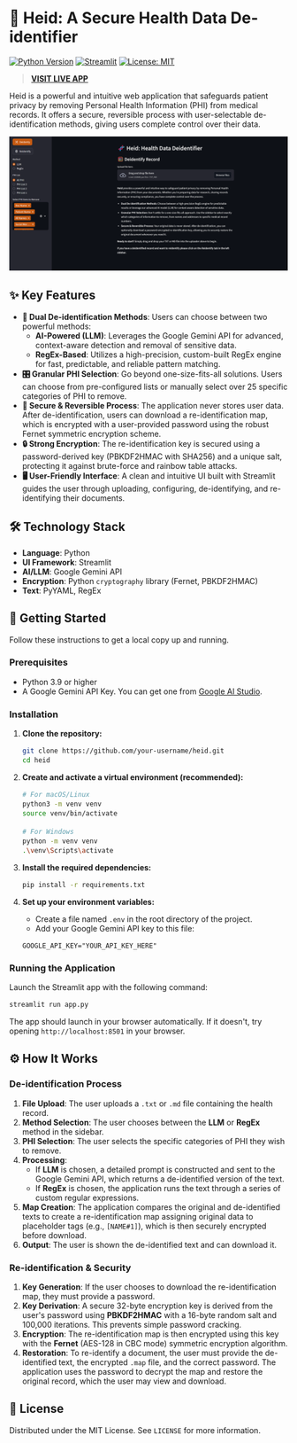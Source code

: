 # 🧬 Heid: A Secure Health Data De-identifier

[![Python Version](https://img.shields.io/badge/Python-3.9%2B-blue.svg)](https://www.python.org/downloads/)
[![Streamlit](https://img.shields.io/badge/Framework-Streamlit-red.svg)](https://streamlit.io)
[![License: MIT](https://img.shields.io/badge/License-MIT-yellow.svg)](https://opensource.org/licenses/MIT)

> **[VISIT LIVE APP](https://ehr-deidentify.streamlit.app/)**

Heid is a powerful and intuitive web application that safeguards patient privacy by removing Personal Health Information (PHI) from medical records. It offers a secure, reversible process with user-selectable de-identification methods, giving users complete control over their data.

![Heid Screenshot](docs/screenshot.png) 

## ✨ Key Features

*   **🔐 Dual De-identification Methods**: Users can choose between two powerful methods:
    *   **AI-Powered (LLM)**: Leverages the Google Gemini API for advanced, context-aware detection and removal of sensitive data.
    *   **RegEx-Based**: Utilizes a high-precision, custom-built RegEx engine for fast, predictable, and reliable pattern matching.
*   **🎛️ Granular PHI Selection**: Go beyond one-size-fits-all solutions. Users can choose from pre-configured lists or manually select over 25 specific categories of PHI to remove.
*   **🔑 Secure & Reversible Process**: The application never stores user data. After de-identification, users can download a re-identification map, which is encrypted with a user-provided password using the robust Fernet symmetric encryption scheme.
*   **🔒 Strong Encryption**: The re-identification key is secured using a password-derived key (PBKDF2HMAC with SHA256) and a unique salt, protecting it against brute-force and rainbow table attacks.
*   **🖥️ User-Friendly Interface**: A clean and intuitive UI built with Streamlit guides the user through uploading, configuring, de-identifying, and re-identifying their documents.

## 🛠️ Technology Stack

*   **Language**: Python
*   **UI Framework**: Streamlit
*   **AI/LLM**: Google Gemini API
*   **Encryption**: Python `cryptography` library (Fernet, PBKDF2HMAC)
*   **Text**: PyYAML, RegEx

## 🚀 Getting Started

Follow these instructions to get a local copy up and running.

### Prerequisites

*   Python 3.9 or higher
*   A Google Gemini API Key. You can get one from [Google AI Studio](https://aistudio.google.com/app/apikey).

### Installation

1.  **Clone the repository:**
    ```sh
    git clone https://github.com/your-username/heid.git
    cd heid
    ```

2.  **Create and activate a virtual environment (recommended):**
    ```sh
    # For macOS/Linux
    python3 -m venv venv
    source venv/bin/activate

    # For Windows
    python -m venv venv
    .\venv\Scripts\activate
    ```

3.  **Install the required dependencies:**
    ```sh
    pip install -r requirements.txt
    ```

4.  **Set up your environment variables:**
    *   Create a file named `.env` in the root directory of the project.
    *   Add your Google Gemini API key to this file:
    ```
    GOOGLE_API_KEY="YOUR_API_KEY_HERE"
    ```

### Running the Application

Launch the Streamlit app with the following command:
```sh
streamlit run app.py
```
The app should launch in your browser automatically. If it doesn't, try opening `http://localhost:8501` in your browser.

## ⚙️ How It Works

### De-identification Process

1.  **File Upload**: The user uploads a `.txt` or `.md` file containing the health record.
2.  **Method Selection**: The user chooses between the **LLM** or **RegEx** method in the sidebar.
3.  **PHI Selection**: The user selects the specific categories of PHI they wish to remove.
4.  **Processing**:
    *   If **LLM** is chosen, a detailed prompt is constructed and sent to the Google Gemini API, which returns a de-identified version of the text.
    *   If **RegEx** is chosen, the application runs the text through a series of custom regular expressions.
5.  **Map Creation**: The application compares the original and de-identified texts to create a re-identification map assigning original data to placeholder tags (e.g., `[NAME#1]`), which is then securely encrypted before download.
6.  **Output**: The user is shown the de-identified text and can download it.

### Re-identification & Security

1.  **Key Generation**: If the user chooses to download the re-identification map, they must provide a password.
2.  **Key Derivation**: A secure 32-byte encryption key is derived from the user's password using **PBKDF2HMAC** with a 16-byte random salt and 100,000 iterations. This prevents simple password cracking.
3.  **Encryption**: The re-identification map is then encrypted using this key with the **Fernet** (AES-128 in CBC mode) symmetric encryption algorithm.
4.  **Restoration**: To re-identify a document, the user must provide the de-identified text, the encrypted `.map` file, and the correct password. The application uses the password to decrypt the map and restore the original record, which the user may view and download.

## 📄 License

Distributed under the MIT License. See `LICENSE` for more information.
